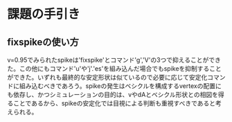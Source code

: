 # 課題の手引き
## fixspikeの使い方
v=0.95でみられたspikeは'fixspike'とコマンド'g','V'の3つで抑えることができた。この他にもコマンド'u'や'j'.'es'を組み込んだ場合でもspikeを抑制することができた。いずれも最終的な安定形状は似ているので必要に応じて安定化コマンドに組み込むべきであろう。spikeの発生はベシクルを構成するvertexの配置にも依存し、かつシミュレーションの目的は、vやdAとベシクル形状との相図を得ることであるから、spikeの安定化では目視による判断も重視すべきであると考えられる。
